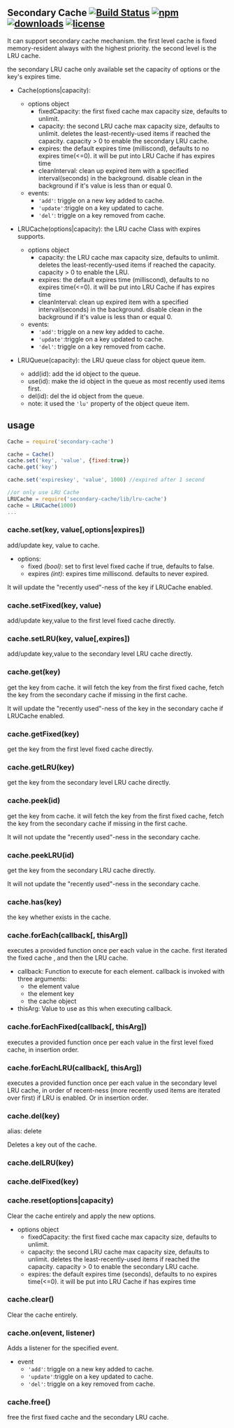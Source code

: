 ## Secondary Cache [![Build Status](https://img.shields.io/travis/snowyu/node-secondary-cache/master.svg)](http://travis-ci.org/snowyu/node-secondary-cache) [![npm](https://img.shields.io/npm/v/secondary-cache.svg)](https://npmjs.org/package/secondary-cache) [![downloads](https://img.shields.io/npm/dm/secondary-cache.svg)](https://npmjs.org/package/secondary-cache) [![license](https://img.shields.io/npm/l/secondary-cache.svg)](https://npmjs.org/package/secondary-cache)


It can support secondary cache mechanism. the first level cache is fixed memory-resident always with the highest priority.
the second level is the LRU cache.

the secondary LRU cache only available set the capacity of options or the key's expires time.

* Cache(options|capacity):
  * options object
    * fixedCapacity: the first fixed cache max capacity size, defaults to unlimit.
    * capacity: the second LRU cache max capacity size, defaults to unlimit. 
      deletes the least-recently-used items if reached the capacity. 
      capacity > 0 to enable the secondary LRU cache.
    * expires: the default expires time (milliscond), defaults to no expires time(<=0).
      it will be put into LRU Cache if has expires time
    * cleanInterval: clean up expired item with a specified interval(seconds) in the background. 
      disable clean in the background if it's value is less than or equal 0.
  * events:
    * `'add'`: triggle on a new key added to cache.
    * `'update'`:triggle on a key updated to cache.
    * `'del'`: triggle on a key removed from cache.

* LRUCache(options|capacity): the LRU cache Class with expires supports.
  * options object
    * capacity: the LRU cache max capacity size, defaults to unlimit. 
      deletes the least-recently-used items if reached the capacity. 
      capacity > 0 to enable the LRU.
    * expires: the default expires time (milliscond), defaults to no expires time(<=0).
      it will be put into LRU Cache if has expires time
    * cleanInterval: clean up expired item with a specified interval(seconds) in the background. 
      disable clean in the background if it's value is less than or equal 0.
  * events:
    * `'add'`: triggle on a new key added to cache.
    * `'update'`:triggle on a key updated to cache.
    * `'del'`: triggle on a key removed from cache.

* LRUQueue(capacity): the LRU queue class for object queue item.
  * add(id): add the id object to the queue.
  * use(id): make the id object in the queue as most recently used items first.
  * del(id): del the id object from the queue.
  * note: it used the `'lu'` property of the object queue item.

## usage

```js
Cache = require('secondary-cache')

cache = Cache()
cache.set('key', 'value', {fixed:true})
cache.get('key')

cache.set('expireskey', 'value', 1000) //expired after 1 second

//or only use LRU Cache
LRUCache = require('secondary-cache/lib/lru-cache')
cache = LRUCache(1000)
...
```

### cache.set(key, value[,options|expires])

add/update key, value to cache.

* options:
  * fixed *(bool)*: set to first level fixed cache if true, defaults to false.
  * expires *(int)*: expires time milliscond. defaults to never expired.

It will update the "recently used"-ness of the key if LRUCache enabled.

### cache.setFixed(key, value)

add/update key,value to the first level fixed cache directly.

### cache.setLRU(key, value[,expires])

add/update key,value to the secondary level LRU cache directly.

### cache.get(key)

get the key from cache. it will fetch the key from the first fixed cache,
fetch the key from the secondary cache if missing in the first cache.

It will update the "recently used"-ness of the key in the secondary cache if LRUCache enabled.

### cache.getFixed(key)

get the key from the first level fixed cache directly.

### cache.getLRU(key)

get the key from the secondary level LRU cache directly.

### cache.peek(id)

get the key from cache. it will fetch the key from the first fixed cache,
fetch the key from the secondary cache if missing in the first cache.

It will not update the "recently used"-ness in the secondary cache.

### cache.peekLRU(id)

get the key from the secondary LRU cache directly.

It will not update the "recently used"-ness in the secondary cache.

### cache.has(key)

the key whether exists in the cache.

### cache.forEach(callback[, thisArg])

executes a provided function once per each value in the cache.
first iterated the fixed cache , and then the LRU cache.

* callback: Function to execute for each element. callback is invoked with three arguments:
  * the element value
  * the element key
  * the cache object
* thisArg: Value to use as this when executing callback.

### cache.forEachFixed(callback[, thisArg])

executes a provided function once per each value in the first level fixed cache, in insertion order.

### cache.forEachLRU(callback[, thisArg])

executes a provided function once per each value in the secondary level LRU cache, 
in order of recent-ness (more recently used items are iterated over first) if LRU is enabled.
Or in insertion order.

### cache.del(key)

alias: delete

Deletes a key out of the cache.

### cache.delLRU(key)

### cache.delFixed(key)


### cache.reset(options|capacity)

Clear the cache entirely and apply the new options.

* options object
  * fixedCapacity: the first fixed cache max capacity size, defaults to unlimit.
  * capacity: the second LRU cache max capacity size, defaults to unlimit. 
    deletes the least-recently-used items if reached the capacity. 
    capacity > 0 to enable the secondary LRU cache.
  * expires: the default expires time (seconds), defaults to no expires time(<=0).
    it will be put into LRU Cache if has expires time

### cache.clear()

Clear the cache entirely.

### cache.on(event, listener)

Adds a listener for the specified event.

* event
  * `'add'`: triggle on a new key added to cache.
  * `'update'`:triggle on a key updated to cache.
  * `'del'`: triggle on a key removed from cache.

### cache.free()

free the first fixed cache and the secondary LRU cache.

